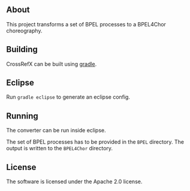 About
-----

This project transforms a set of BPEL processes to a BPEL4Chor choreography.

Building
--------

CrossRefX can be built using [gradle](http://www.gradle.org/).

Eclipse
-------

Run `gradle eclipse` to generate an eclipse config.

Running
-------
The converter can be run inside eclipse.

The set of BPEL processes has to be provided in the `BPEL` directory. The output is written to the `BPEL4Chor` directory.

License
-------

The software is licensed under the Apache 2.0 license.